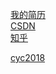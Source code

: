 [我的简历](https://strawqqhat.github.io/cv)<br/>
[CSDN](https://blog.csdn.net/strawqqhat)<br/>
[知乎](https://www.zhihu.com/people/strawqqhat/activities)<br/>
  
[cyc2018](https://cyc2018.github.io/CS-Notes)<br>
